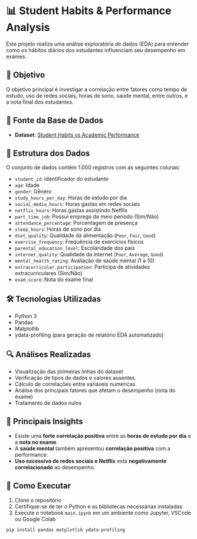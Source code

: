 # 📊 Student Habits & Performance Analysis

Este projeto realiza uma análise exploratória de dados (EDA) para entender como os hábitos diários dos estudantes influenciam seu desempenho em exames.

## 🧠 Objetivo

O objetivo principal é investigar a correlação entre fatores como tempo de estudo, uso de redes sociais, horas de sono, saúde mental, entre outros, e a nota final dos estudantes.

## 📁 Fonte da Base de Dados

- **Dataset**: [Student Habits vs Academic Performance](https://www.kaggle.com/datasets/jayaantanaath/student-habits-vs-academic-performance)

## 📁 Estrutura dos Dados

O conjunto de dados contém 1.000 registros com as seguintes colunas:

- `student_id`: Identificador do estudante  
- `age`: Idade  
- `gender`: Gênero  
- `study_hours_per_day`: Horas de estudo por dia  
- `social_media_hours`: Horas gastas em redes sociais  
- `netflix_hours`: Horas gastas assistindo Netflix  
- `part_time_job`: Possui emprego de meio período (Sim/Não)  
- `attendance_percentage`: Porcentagem de presença  
- `sleep_hours`: Horas de sono por dia  
- `diet_quality`: Qualidade da alimentação (`Poor`, `Fair`, `Good`)  
- `exercise_frequency`: Frequência de exercícios físicos  
- `parental_education_level`: Escolaridade dos pais  
- `internet_quality`: Qualidade da internet (`Poor`, `Average`, `Good`)  
- `mental_health_rating`: Avaliação de saúde mental (1 a 10)  
- `extracurricular_participation`: Participa de atividades extracurriculares (Sim/Não)  
- `exam_score`: Nota do exame final

## 🛠️ Tecnologias Utilizadas

- Python 3  
- Pandas  
- Matplotlib  
- ydata-profiling (para geração de relatório EDA automatizado)

## 🔍 Análises Realizadas

- Visualização das primeiras linhas do dataset  
- Verificação de tipos de dados e valores ausentes  
- Cálculo de correlações entre variáveis numéricas  
- Análise dos principais fatores que afetam o desempenho (nota do exame)  
- Tratamento de dados nulos  

## 🧩 Principais Insights

- Existe uma **forte correlação positiva** entre as **horas de estudo por dia** e a **nota no exame**.  
- A **saúde mental** também apresentou **correlação positiva** com a performance.  
- **Uso excessivo de redes sociais e Netflix** está **negativamente correlacionado** ao desempenho.  

## 📄 Como Executar

1. Clone o repositório  
2. Certifique-se de ter o Python e as bibliotecas necessárias instaladas  
3. Execute o notebook `main.ipynb` em um ambiente como Jupyter, VSCode ou Google Colab  

```bash
pip install pandas matplotlib ydata-profiling
